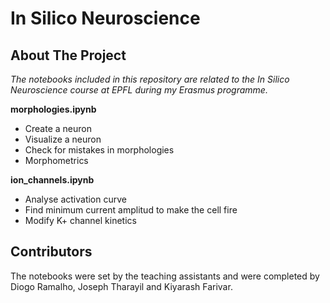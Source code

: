 # In Silico Neuroscience

## About The Project

*The notebooks included in this repository are related to the In Silico Neuroscience course at EPFL during my Erasmus programme.*

**morphologies.ipynb**
* Create a neuron
* Visualize a neuron
* Check for mistakes in morphologies
* Morphometrics

**ion_channels.ipynb**
* Analyse activation curve
* Find minimum current amplitud to make the cell fire
* Modify K+ channel kinetics


## Contributors
The notebooks were set by the teaching assistants and were completed by Diogo Ramalho, Joseph Tharayil and Kiyarash Farivar.
